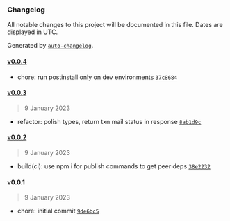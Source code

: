 ### Changelog

All notable changes to this project will be documented in this file. Dates are displayed in UTC.

Generated by [`auto-changelog`](https://github.com/CookPete/auto-changelog).

#### [v0.0.4](https://github.com/opengovsg/postmangovsg-client/compare/v0.0.3...v0.0.4)

- chore: run postinstall only on dev environments [`37c8684`](https://github.com/opengovsg/postmangovsg-client/commit/37c8684b17b9eeeb57a5f3cb19665d85f0a86e6b)

#### [v0.0.3](https://github.com/opengovsg/postmangovsg-client/compare/v0.0.2...v0.0.3)

> 9 January 2023

- refactor: polish types, return txn mail status in response [`8ab1d9c`](https://github.com/opengovsg/postmangovsg-client/commit/8ab1d9cba7c83617f174638ed195177c1b910087)

#### [v0.0.2](https://github.com/opengovsg/postmangovsg-client/compare/v0.0.1...v0.0.2)

> 9 January 2023

- build(ci): use npm i for publish commands to get peer deps [`38e2232`](https://github.com/opengovsg/postmangovsg-client/commit/38e2232b2dc258e74d62ef7b9ca92b3732c5853c)

#### v0.0.1

> 9 January 2023

- chore: initial commit [`9de6bc5`](https://github.com/opengovsg/postmangovsg-client/commit/9de6bc5307f234711dec4252e3d6bd681b6a242a)
